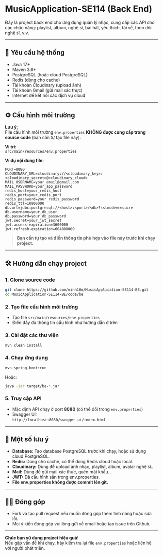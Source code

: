 # MusicApplication-SE114 (Back End)

Đây là project back end cho ứng dụng quản lý nhạc, cung cấp các API cho các chức năng: playlist, album, nghệ sĩ, bài hát, yêu thích, tải về, theo dõi nghệ sĩ, v.v.

---

## 🚀 Yêu cầu hệ thống
- Java 17+
- Maven 3.6+
- PostgreSQL (hoặc cloud PostgreSQL)
- Redis (dùng cho cache)
- Tài khoản Cloudinary (upload ảnh)
- Tài khoản Gmail (gửi mail xác thực)
- Internet để kết nối các dịch vụ cloud

---

## ⚙️ Cấu hình môi trường

**Lưu ý:**  
File cấu hình môi trường `env.properties` **KHÔNG được cung cấp trong source code** (bạn cần tự tạo file này).

**Vị trí:**  
`src/main/resources/env.properties`

**Ví dụ nội dung file:**
```properties
PORT=8080
CLOUDINARY_URL=cloudinary://<cloudinary_key>:<cloudinary_secret>@<cloudinary_cloud>
MAIL_USERNAME=your_email@gmail.com
MAIL_PASSWORD=your_app_password
redis_host=your_redis_host
redis_port=your_redis_port
redis_password=your_redis_password
redis_ttl=10800000
db.url=jdbc:postgresql://<host>:<port>/<db>?sslmode=require
db.username=your_db_user
db.password=your_db_password
jwt.secret=your_jwt_secret
jwt.access-expiration=3600000
jwt.refresh-expiration=604800000
```
> **Bạn cần tự tạo và điền thông tin phù hợp vào file này trước khi chạy project.**

---

## 🛠️ Hướng dẫn chạy project

### 1. Clone source code
```bash
git clone https://github.com/minh10m/MusicApplication-SE114-BE.git
cd MusicApplication-SE114-BE/code/be
```

### 2. Tạo file cấu hình môi trường
- Tạo file `src/main/resources/env.properties`
- Điền đầy đủ thông tin cấu hình như hướng dẫn ở trên

### 3. Cài đặt các thư viện
```bash
mvn clean install
```

### 4. Chạy ứng dụng
```bash
mvn spring-boot:run
```
Hoặc:
```bash
java -jar target/be-*.jar
```

### 5. Truy cập API
- Mặc định API chạy ở port **8080** (có thể đổi trong `env.properties`)
- Swagger UI:  
  `http://localhost:8080/swagger-ui/index.html`

---

## 📝 Một số lưu ý
- **Database:** Tạo database PostgreSQL trước khi chạy, hoặc sử dụng cloud PostgreSQL.
- **Redis:** Dùng cho cache, có thể dùng Redis cloud hoặc local.
- **Cloudinary:** Dùng để upload ảnh nhạc, playlist, album, avatar nghệ sĩ...
- **Mail:** Dùng để gửi mail xác thực, quên mật khẩu...
- **JWT:** Đã cấu hình sẵn trong env.properties.
- **File env.properties không được commit lên git.**

---

## 🧑‍💻 Đóng góp
- Fork và tạo pull request nếu muốn đóng góp thêm tính năng hoặc sửa lỗi.
- Mọi ý kiến đóng góp vui lòng gửi về email hoặc tạo issue trên Github.

---

**Chúc bạn sử dụng project hiệu quả!**  
Nếu gặp vấn đề khi chạy, hãy kiểm tra lại file `env.properties` hoặc liên hệ với người phát triển.